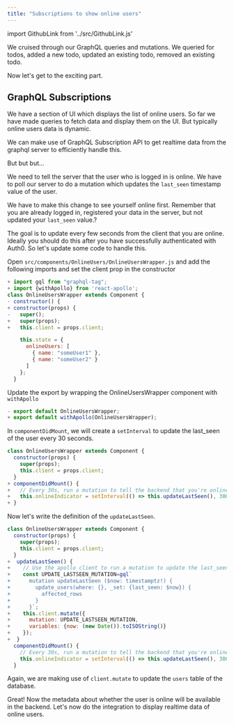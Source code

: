 ```yaml
---
title: "Subscriptions to show online users"
---
```


import GithubLink from '../src/GithubLink.js'

We cruised through our GraphQL queries and mutations. We queried for todos, added a new todo, updated an existing todo, removed an existing todo.

Now let's get to the exciting part.

GraphQL Subscriptions
---------------------

We have a section of UI which displays the list of online users. So far we have made queries to fetch data and display them on the UI. But typically online users data is dynamic.

We can make use of GraphQL Subscription API to get realtime data from the graphql server to efficiently handle this.

But but but...

We need to tell the server that the user who is logged in is online. We have to poll our server to do a mutation which updates the `last_seen` timestamp value of the user.

We have to make this change to see yourself online first. Remember that you are already logged in, registered your data in the server, but not updated your `last_seen` value.?

The goal is to update every few seconds from the client that you are online. Ideally you should do this after you have successfully authenticated with Auth0. So let's update some code to handle this. 

Open `src/components/OnlineUsers/OnlineUsersWrapper.js` and add the following imports and set the client prop in the constructor

<GithubLink link="https://github.com/hasura/graphql-engine/blob/master/community/learn/graphql-tutorials/tutorials/react-apollo/app-final/src/components/OnlineUsers/OnlineUsersWrapper.js" text="src/components/OnlineUsers/OnlineUsersWrapper.js" />

```javascript
+ import gql from "graphql-tag";
+ import {withApollo} from 'react-apollo';
class OnlineUsersWrapper extends Component {
- constructor() {
+ constructor(props) {
-   super();
+   super(props);
+   this.client = props.client;

    this.state = {
      onlineUsers: [
        { name: "someUser1" },
        { name: "someUser2" }
      ]
    };
  }
```

Update the export by wrapping the OnlineUsersWrapper component with `withApollo`

```javascript
- export default OnlineUsersWrapper;
+ export default withApollo(OnlineUsersWrapper);
```

In `componentDidMount`, we will create a `setInterval` to update the last_seen of the user every 30 seconds.

```javascript
class OnlineUsersWrapper extends Component {
  constructor(props) {
    super(props);
    this.client = props.client;
  }
+ componentDidMount() {
+   // Every 30s, run a mutation to tell the backend that you're online
+   this.onlineIndicator = setInterval(() => this.updateLastSeen(), 30000);
+ }
```

Now let's write the definition of the `updateLastSeen`.

```javascript
class OnlineUsersWrapper extends Component {
  constructor(props) {
    super(props);
    this.client = props.client;
  }
+  updateLastSeen() {
+    // Use the apollo client to run a mutation to update the last_seen value
+    const UPDATE_LASTSEEN_MUTATION=gql`
+      mutation updateLastSeen ($now: timestamptz!) {
+        update_users(where: {}, _set: {last_seen: $now}) {
+          affected_rows
+        }
+      }`;
+    this.client.mutate({
+      mutation: UPDATE_LASTSEEN_MUTATION,
+      variables: {now: (new Date()).toISOString()}
+    });
+  }
  componentDidMount() {
    // Every 30s, run a mutation to tell the backend that you're online
    this.onlineIndicator = setInterval(() => this.updateLastSeen(), 30000);
  }
```

Again, we are making use of `client.mutate` to update the `users` table of the database.

Great! Now the metadata about whether the user is online will be available in the backend. Let's now do the integration to display realtime data of online users.
